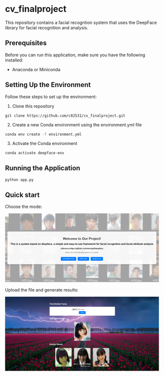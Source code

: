# cv_finalproject

This repository contains a facial recogntion system that uses the DeepFace library for facial recognition and analysis.

## Prerequisites

Before you can run this application, make sure you have the following installed:

- Anaconda or Miniconda

## Setting Up the Environment

Follow these steps to set up the environment:

1. Clone this repository

```
git clone https://github.com/c82531/cv_finalproject.git
```

2. Create a new Conda environment using the environment.yml file

```bash
conda env create -f environment.yml
```

3. Activate the Conda environment

```
conda activate deepface-env
```

## Running the Application

```
python app.py
```

## Quick start

Choose the mode:

![page1](img/page1.jpg)

Upload the file and generate results:

![page2](img/page2.jpg)
